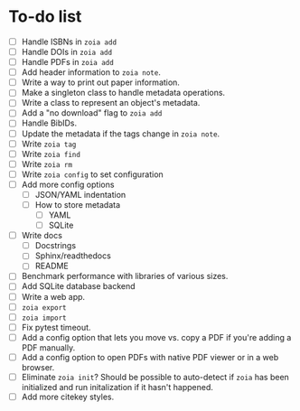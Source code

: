# To-do list

* [ ] Handle ISBNs in `zoia add`
* [ ] Handle DOIs in `zoia add`
* [ ] Handle PDFs in `zoia add`
* [ ] Add header information to `zoia note`.
* [ ] Write a way to print out paper information.
* [ ] Make a singleton class to handle metadata operations.
* [ ] Write a class to represent an object's metadata.
* [ ] Add a "no download" flag to `zoia add`
* [ ] Handle BibIDs.
* [ ] Update the metadata if the tags change in `zoia note`.
* [ ] Write `zoia tag`
* [ ] Write `zoia find`
* [ ] Write `zoia rm`
* [ ] Write `zoia config` to set configuration
* [ ] Add more config options
    * [ ] JSON/YAML indentation
    * [ ] How to store metadata
        * [ ] YAML
        * [ ] SQLite
* [ ] Write docs
    * [ ] Docstrings
    * [ ] Sphinx/readthedocs
    * [ ] README
* [ ] Benchmark performance with libraries of various sizes.
* [ ] Add SQLite database backend
* [ ] Write a web app.
* [ ] `zoia export`
* [ ] `zoia import`
* [ ] Fix pytest timeout.
* [ ] Add a config option that lets you move vs. copy a PDF if you're adding a
      PDF manually.
* [ ] Add a config option to open PDFs with native PDF viewer or in a web
      browser.
* [ ] Eliminate `zoia init`?  Should be possible to auto-detect if `zoia` has
      been initialized and run initalization if it hasn't happened.
* [ ] Add more citekey styles.
